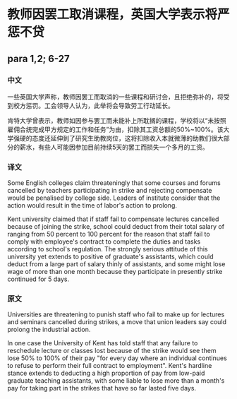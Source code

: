 # 教师因罢工取消课程，英国大学表示将严惩不贷



## para 1,2; 6-27

### 中文

一些英国大学声称，教师因罢工而取消的一些课程和研讨会，且拒绝弥补的，将受到校方惩罚。工会领导人认为，此举将会导致劳工行动延长。

肯特大学曾表示，教师如因参与罢工而未能补上所耽搁的课程，学校将以“未按照雇佣合统完成甲方规定的工作和任务”为由，扣除其工资总额的50%~100%。该大学强硬的态度还延伸到了研究生助教岗位，这将扣除收入本就微薄的助教们很大部分的薪水，有些人可能因参加目前持续5天的罢工而损失一个多月的工资。

### 译文

Some English colleges claim threateningly that some courses and forums cancelled by teachers participating in strike and rejecting compensate would be penalised by college side. Leaders of institute consider that the action would result in the time of labor's action to prolong.

Kent university claimed that if staff fail to compensate lectures cancelled because of joining the strike, school could deduct from their total salary of ranging from 50 percent to 100 percent for the reason that staff fail to comply with employee's contract to complete the duties and tasks according to school's regulation. The strongly serious attitude of this university yet extends to positive of graduate's assistants, which could deduct from a large part of salary thinly of assistants, and some might lose wage of more than one month because they participate in presently strike continued for 5 days.

### 原文

Universities are threatening to punish staff who fail to make up for lectures and seminars cancelled during strikes, a move that union leaders say could prolong the industrial action.

In one case the University of Kent has told staff that any failure to reschedule lecture or classes lost because of the strike would see them lose 50% to 100% of their pay "for every day where an individual continues to refuse to perform their full contract to employment". Kent's hardline stance extends to deducting a high proportion of pay from low-paid graduate teaching assistants, with some liable to lose more than a month's pay for taking part in the strikes that have so far lasted five days.







